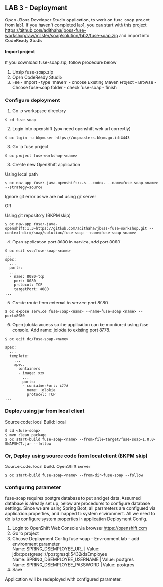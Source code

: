 
## LAB 3 - Deployment

Open JBoss Developer Studio application,  to work on fuse-soap project from lab1. If you haven't completed lab1, you can start with this project https://github.com/adithaha/jboss-fuse-workshop/raw/master/soap/solution/lab2/fuse-soap.zip and import into CodeReady Studio

#### Import project
If you download fuse-soap.zip, follow procedure below
1. Unzip fuse-soap.zip
2. Open CodeReady Studio
3. File - Import - type 'maven' - choose Existing Maven Project - Browse - Choose fuse-soap folder - check fuse-soap - finish

### Configure deployment

1. Go to workspace directory
```
$ cd fuse-soap
```
2. Login into openshift (you need openshift web url correctly)
```
$ oc login -u bkpmuser https://ocpmasters.bkpm.go.id:8443
```
3. Go to fuse project
```
$ oc project fuse-workshop-<name>
```
3. Create new OpenShift application

Using local path
```
$ oc new-app fuse7-java-openshift:1.3 --code=. --name=fuse-soap-<name> --strategy=source
```
Ignore git error as we are not using git server

OR

Using git repository (BKPM skip)
```
$ oc new-app fuse7-java-openshift:1.3~https://github.com/adithaha/jboss-fuse-workshop.git --context-dir=/soap/solution/fuse-soap --name=fuse-soap-<name>
```

4. Open application port 8080 in service, add port 8080
```
$ oc edit svc/fuse-soap-<name>
...
spec:
  ...
  ports:
  ...
  - name: 8080-tcp
    port: 8080
    protocol: TCP
    targetPort: 8080
...
```
5. Create route from external to service port 8080
```
$ oc expose service fuse-soap-<name> --name=fuse-soap-<name> --port=8080
```

6. Open jolokia access so the application can be monitored using fuse console. Add name: jolokia to existing port 8778.
```
$ oc edit dc/fuse-soap-<name>
...
spec:
  ...
  template:
    ...
    spec:
      containers:
      - image: xxx
        ...
        ports:
        - containerPort: 8778
          name: jolokia
          protocol: TCP
...
```

### Deploy using jar from local client
Source code: local
Build: local
```
$ cd <fuse-soap>
$ mvn clean package
$ oc start-build fuse-soap-<name> --from-file=target/fuse-soap-1.0.0-SNAPSHOT.jar --follow
```

### Or, Deploy using source code from local client (BKPM skip)
Source code: local
Build: OpenShift server
```
$ oc start-build fuse-soap-<name> --from-dir=fuse-soap --follow
```

### Configuring parameter
fuse-soap requires postgre database to put and get data. Assumed database is already set up, below are procedures to configure database settings. Since we are using Spring Boot, all parameters are configured via application.properties, and mapped to system environment. All we need to do is to configure system properties in application Deployment Config.

1. Login to OpenShift Web Console via browser https://openshift.com
2. Go to project <project>
3. Choose Deployment Config fuse-soap - Environment tab - add environment parameter  
  Name: SPRING_DSEMPLOYEE_URL | Value: jdbc:postgresql://postgresql:5432/dsEmployee  
  Name: SPRING_DSEMPLOYEE_USERNAME | Value: postgres  
  Name: SPRING_DSEMPLOYEE_PASSWORD | Value: postgres  
4. Save
  
Application will be redeployed with configured parameter.
